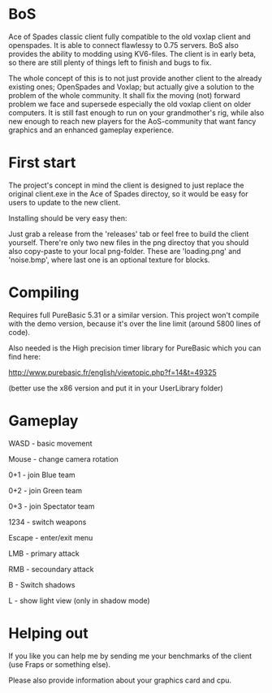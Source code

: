BoS
=========
Ace of Spades classic client fully compatible to the old voxlap client and openspades.
It is able to connect flawlessy to 0.75 servers. BoS also provides the ability to modding using KV6-files.
The client is in early beta, so there are still plenty of things left to finish and bugs to fix.

The whole concept of this is to not just provide another client to the already existing ones; OpenSpades and Voxlap;
but actually give a solution to the problem of the whole community. It shall fix the moving (not) forward problem we face
and supersede especially the old voxlap client on older computers. It is still fast enough to run on your grandmother's rig,
while also new enough to reach new players for the AoS-community that want fancy graphics and an enhanced gameplay experience.

First start
=========

The project's concept in mind the client is designed to just replace the original client.exe in the Ace of Spades directoy, so
it would be easy for users to update to the new client. 


Installing should be very easy then:

Just grab a release from the 'releases' tab or feel free to build the client yourself.
There're only two new files in the png directoy that you should also copy-paste to your local png-folder. These are
'loading.png' and 'noise.bmp', where last one is an optional texture for blocks.

Compiling
=========
Requires full PureBasic 5.31 or a similar version. This project won't compile with the demo version,
because it's over the line limit (around 5800 lines of code).

Also needed is the High precision timer library for PureBasic which you can find here:

http://www.purebasic.fr/english/viewtopic.php?f=14&t=49325

(better use the x86 version and put it in your UserLibrary folder)

Gameplay
=========

WASD	- basic movement

Mouse	- change camera rotation

0+1		- join Blue team

0+2		- join Green team

0+3		- join Spectator team

1234	- switch weapons

Escape  - enter/exit menu

LMB		- primary attack

RMB		- secoundary attack

B		- Switch shadows

L		- show light view (only in shadow mode)


Helping out
=========
If you like you can help me by sending me your benchmarks of the client (use Fraps or something else).

Please also provide information about your graphics card and cpu.